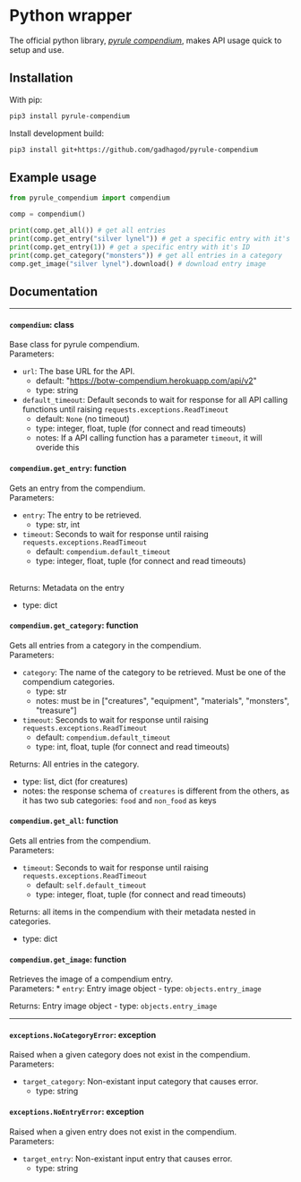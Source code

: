 # Python wrapper
The official python library, [*pyrule compendium*](https://github.com/gadhagod/pyrule-compendium), makes API usage quick to setup and use.

## Installation
With pip:
```bash
pip3 install pyrule-compendium
```
Install development build:
```bash
pip3 install git+https://github.com/gadhagod/pyrule-compendium
```

## Example usage
```python
from pyrule_compendium import compendium

comp = compendium()

print(comp.get_all()) # get all entries
print(comp.get_entry("silver lynel")) # get a specific entry with it's name
print(comp.get_entry(1)) # get a specific entry with it's ID
print(comp.get_category("monsters")) # get all entries in a category
comp.get_image("silver lynel").download() # download entry image
```

## Documentation

***

#### `compendium`: class
Base class for pyrule compendium. <br>
Parameters:
* `url`: The base URL for the API.
    - default: "https://botw-compendium.herokuapp.com/api/v2"
    - type: string
* `default_timeout`: Default seconds to wait for response for all API calling functions until raising `requests.exceptions.ReadTimeout`
    - default: `None` (no timeout)
    - type: integer, float, tuple (for connect and read timeouts)
    - notes: If a API calling function has a parameter `timeout`, it will overide this

#### `compendium.get_entry`: function
Gets an entry from the compendium. <br>
Parameters:
* `entry`: The entry to be retrieved.
    - type: str, int
* `timeout`: Seconds to wait for response until raising `requests.exceptions.ReadTimeout`
    - default: `compendium.default_timeout`
    - type: integer, float, tuple (for connect and read timeouts) <br><br>
<!---->

Returns: Metadata on the entry 
- type: dict

#### `compendium.get_category`: function
Gets all entries from a category in the compendium. \
Parameters:
* `category`: The name of the category to be retrieved. Must be one of the compendium categories.
    - type: str
    - notes: must be in ["creatures", "equipment", "materials", "monsters", "treasure"]
* `timeout`: Seconds to wait for response until raising `requests.exceptions.ReadTimeout`
    - default: `compendium.default_timeout`
    - type: int, float, tuple (for connect and read timeouts)

<!---->
Returns: All entries in the category. 
- type: list, dict (for creatures)
- notes: the response schema of `creatures` is different from the others, as it has two sub categories: `food` and `non_food` as keys

#### `compendium.get_all`: function
Gets all entries from the compendium.<br>
Parameters:
* `timeout`: Seconds to wait for response until raising `requests.exceptions.ReadTimeout`
    - default: `self.default_timeout`
    - type: integer, float, tuple (for connect and read timeouts)
<!---->

Returns: all items in the compendium with their metadata nested in categories.
- type: dict

#### `compendium.get_image`: function
Retrieves the image of a compendium entry.<br>
Parameters:
    * `entry`: Entry image object
        - type: `objects.entry_image`
<!---->

Returns: Entry image object
    - type: `objects.entry_image`

***

#### `exceptions.NoCategoryError`: exception
Raised when a given category does not exist in the compendium.<br>
Parameters:
* `target_category`: Non-existant input category that causes error.
    - type: string

#### `exceptions.NoEntryError`: exception
Raised when a given entry does not exist in the compendium.<br>
Parameters:
* `target_entry`: Non-existant input entry that causes error.
    - type: string